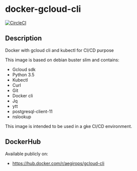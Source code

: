 # docker-gcloud-cli

[![CircleCI](https://circleci.com/gh/aegirops/docker-gcloud-cli.svg?style=svg)](https://circleci.com/gh/aegirops/docker-gcloud-cli)

## Description

Docker with gcloud cli and kubectl for CI/CD purpose

This image is based on debian buster slim and contains:

- Gcloud sdk
- Python 3.5
- Kubectl
- Curl
- Git
- Docker cli
- Jq
- ytt
- postgresql-client-11
- nslookup

This image is intended to be used in a gke CI/CD environment.

## DockerHub

Available publicly on:

- https://hub.docker.com/r/aegirops/gcloud-cli
